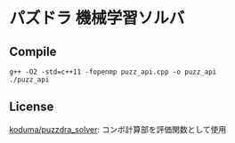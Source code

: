 # パズドラ 機械学習ソルバ

## Compile

```
g++ -O2 -std=c++11 -fopenmp puzz_api.cpp -o puzz_api
./puzz_api
```

## License
[koduma/puzzdra_solver](https://github.com/koduma/puzzdra_solver): コンボ計算部を評価関数として使用
